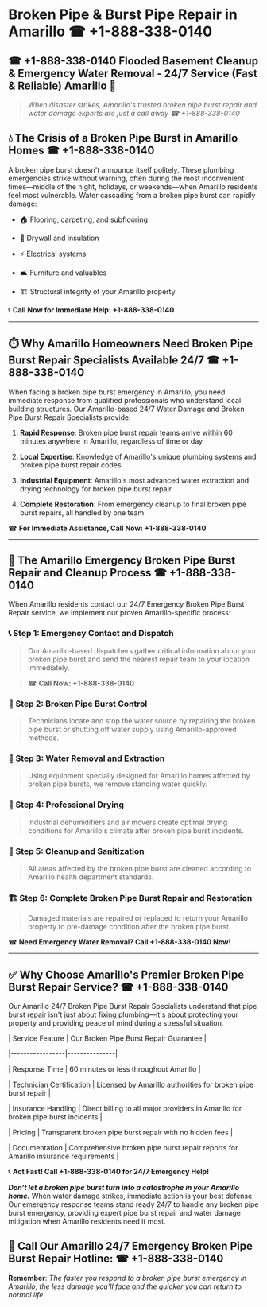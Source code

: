# Broken Pipe & Burst Pipe Repair in Amarillo ☎ +1-888-338-0140  
## ☎ +1-888-338-0140 Flooded Basement Cleanup & Emergency Water Removal - 24/7 Service (Fast & Reliable) Amarillo 🚨  

> *When disaster strikes, Amarillo's trusted broken pipe burst repair and water damage experts are just a call away ☎ +1-888-338-0140*  

## 💧 The Crisis of a Broken Pipe Burst in Amarillo Homes ☎ +1-888-338-0140  

A broken pipe burst doesn't announce itself politely. These plumbing emergencies strike without warning, often during the most inconvenient times—middle of the night, holidays, or weekends—when Amarillo residents feel most vulnerable. Water cascading from a broken pipe burst can rapidly damage:  

* 🏠 Flooring, carpeting, and subflooring  
* 🧱 Drywall and insulation  
* ⚡ Electrical systems  
* 🛋️ Furniture and valuables  
* 🏗️ Structural integrity of your Amarillo property  

📞 **Call Now for Immediate Help: +1-888-338-0140**  

---  

## ⏱️ Why Amarillo Homeowners Need Broken Pipe Burst Repair Specialists Available 24/7 ☎ +1-888-338-0140  

When facing a broken pipe burst emergency in Amarillo, you need immediate response from qualified professionals who understand local building structures. Our Amarillo-based 24/7 Water Damage and Broken Pipe Burst Repair Specialists provide:  

1. **Rapid Response**: Broken pipe burst repair teams arrive within 60 minutes anywhere in Amarillo, regardless of time or day  
2. **Local Expertise**: Knowledge of Amarillo's unique plumbing systems and broken pipe burst repair codes  
3. **Industrial Equipment**: Amarillo's most advanced water extraction and drying technology for broken pipe burst repair  
4. **Complete Restoration**: From emergency cleanup to final broken pipe burst repairs, all handled by one team  

☎ **For Immediate Assistance, Call Now: +1-888-338-0140**  

---  

## 🔧 The Amarillo Emergency Broken Pipe Burst Repair and Cleanup Process ☎ +1-888-338-0140  

When Amarillo residents contact our 24/7 Emergency Broken Pipe Burst Repair service, we implement our proven Amarillo-specific process:  

### 📞 Step 1: Emergency Contact and Dispatch  
> Our Amarillo-based dispatchers gather critical information about your broken pipe burst and send the nearest repair team to your location immediately.  
> ☎ **Call Now: +1-888-338-0140**  

### 🚿 Step 2: Broken Pipe Burst Control  
> Technicians locate and stop the water source by repairing the broken pipe burst or shutting off water supply using Amarillo-approved methods.  

### 🌊 Step 3: Water Removal and Extraction  
> Using equipment specially designed for Amarillo homes affected by broken pipe bursts, we remove standing water quickly.  

### 💨 Step 4: Professional Drying  
> Industrial dehumidifiers and air movers create optimal drying conditions for Amarillo's climate after broken pipe burst incidents.  

### 🧼 Step 5: Cleanup and Sanitization  
> All areas affected by the broken pipe burst are cleaned according to Amarillo health department standards.  

### 🏗️ Step 6: Complete Broken Pipe Burst Repair and Restoration  
> Damaged materials are repaired or replaced to return your Amarillo property to pre-damage condition after the broken pipe burst.  

☎ **Need Emergency Water Removal? Call +1-888-338-0140 Now!**  

---  

## ✅ Why Choose Amarillo's Premier Broken Pipe Burst Repair Service? ☎ +1-888-338-0140  

Our Amarillo 24/7 Broken Pipe Burst Repair Specialists understand that pipe burst repair isn't just about fixing plumbing—it's about protecting your property and providing peace of mind during a stressful situation.  

| Service Feature | Our Broken Pipe Burst Repair Guarantee |  
|-----------------|---------------|  
| Response Time | 60 minutes or less throughout Amarillo |  
| Technician Certification | Licensed by Amarillo authorities for broken pipe burst repair |  
| Insurance Handling | Direct billing to all major providers in Amarillo for broken pipe burst incidents |  
| Pricing | Transparent broken pipe burst repair with no hidden fees |  
| Documentation | Comprehensive broken pipe burst repair reports for Amarillo insurance requirements |  

📞 **Act Fast! Call +1-888-338-0140 for 24/7 Emergency Help!**  

***Don't let a broken pipe burst turn into a catastrophe in your Amarillo home.*** When water damage strikes, immediate action is your best defense. Our emergency response teams stand ready 24/7 to handle any broken pipe burst emergency, providing expert pipe burst repair and water damage mitigation when Amarillo residents need it most.  

## 📱 Call Our Amarillo 24/7 Emergency Broken Pipe Burst Repair Hotline: ☎ +1-888-338-0140  

**Remember**: *The faster you respond to a broken pipe burst emergency in Amarillo, the less damage you'll face and the quicker you can return to normal life.*
